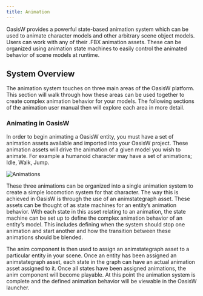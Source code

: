 ```yaml
---
title: Animation
---
```


OasisW provides a powerful state-based animation system which can be used to animate character models and other arbitrary scene object models. Users can work with any of their .FBX animation assets. These can be organized using animation state machines to easily control the animated behavior of scene models at runtime.

## System Overview

The animation system touches on three main areas of the OasisW platform. This section will walk through how these areas can be used together to create complex animation behavior for your models. The following sections of the animation user manual then will explore each area in more detail.

### Animating in OasisW

In order to begin animating a OasisW entity, you must have a set of animation assets available and imported into your OasisW project. These animation assets will drive the animation of a given model you wish to animate. For example a humanoid character may have a set of animations; Idle, Walk, Jump.

![Animations](/img/user-manual/anim/animations.gif)

These three animations can be organized into a single animation system to create a simple locomotion system for that character. The way this is achieved in OasisW is through the use of an animstategraph asset. These assets can be thought of as state machines for an entity’s animation behavior. With each state in this asset relating to an animation, the state machine can be set up to define the complex animation behavior of an entity’s model. This includes defining when the system should stop one animation and start another and how the transition between these animations should be blended.

The anim component is then used to assign an animstategraph asset to a particular entity in your scene. Once an entity has been assigned an animstategraph asset, each state in the graph can have an actual animation asset assigned to it. Once all states have been assigned animations, the anim component will become playable. At this point the animation system is complete and the defined animation behavior will be viewable in the OasisW launcher.
